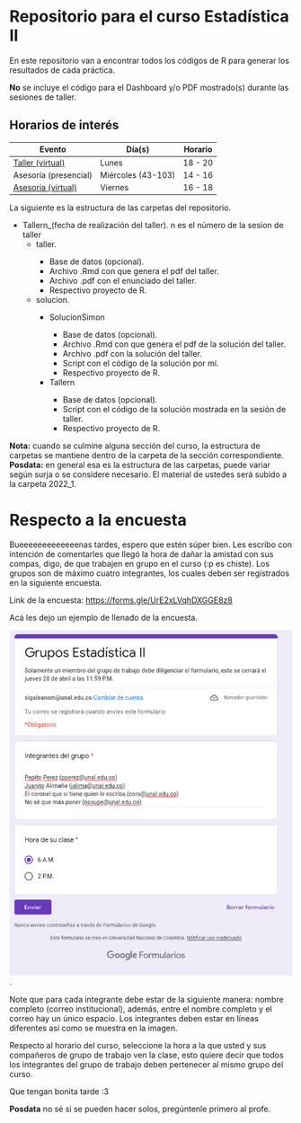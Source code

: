 <h1> Repositorio para el curso Estadística II </h1>

En este repositorio van a encontrar todos los códigos de R para generar los resultados de cada práctica.

<b>No</b> se incluye el código para el Dashboard y/o PDF mostrado(s) durante las sesiones de taller.

<h2> Horarios de interés </h2>

<table>
    <thead>
        <tr>
        <th> Evento </th>
        <th> Día(s) </th>
        <th> Horario </th>
        </tr>
    </thead>
    <tbody>
    <tr>
        <td> <a href="https://meet.google.com/gni-zekc-zms" target="_blank">Taller (virtual) </a> </td>
        <td> Lunes </td>
        <td> 18 - 20 </td>
    </tr>
    <tr>
        <td> Asesoría (presencial) </td>
        <td> Miércoles (43-103) </td>
        <td> 14 - 16 </td>
    </tr>
    <tr>
        <td> <a href="https://meet.google.com/uxg-osxn-vwq" target="_blank">Asesoría (virtual)</a> </td>
        <td> Viernes </td>
        <td> 16 - 18 </td>
    </tr>
    </tbody>
</table>

La siguiente es la estructura de las carpetas del repositorio.

<ul>
    <li> Tallern_(fecha de realización del taller). n es el número de la sesion de taller
    <ul> 
        <li> taller. </li>
        <ul> 
            <li>Base de datos (opcional). </li>
            <li> Archivo .Rmd con que genera el pdf del taller.</li>
            <li> Archivo .pdf con el enunciado del taller.</li>
            <li> Respectivo proyecto de R.</li>
        </ul>
        <li> solucion. </li>
        <ul> 
            <li>SolucionSimon</li>
                <ul> 
                    <li> Base de datos (opcional). </li>
                    <li> Archivo .Rmd con que genera el pdf de la solución del taller.</li>
                    <li> Archivo .pdf con la solución del taller.</li>
                    <li> Script con el código de la solución por mí.</li>
                    <li> Respectivo proyecto de R.</li>
                </ul>
            <li>Tallern</li>
                <ul> 
                    <li> Base de datos (opcional). </li>
                    <li> Script con el código de la solución mostrada en la sesión de taller.</li>
                    <li> Respectivo proyecto de R.</li>
                </ul>
        </ul>
    </ul>
</ul>

<b>Nota:</b> cuando se culmine alguna sección del curso, la estructura de carpetas se mantiene dentro de la carpeta de la sección correspondiente.
<br>
<b>Posdata:</b> en general esa es la estructura de las carpetas, puede variar según surja o se considere necesario. El material de ustedes será subido a la carpeta 2022_1.
<br>
<h1>Respecto a la encuesta</h1>

Bueeeeeeeeeeeeenas tardes, espero que estén súper bien. Les escribo con intención de comentarles que llegó la hora de dañar la amistad con sus compas, digo, de que trabajen en grupo en el curso (:p es chiste). Los grupos son de máximo cuatro integrantes, los cuales deben ser registrados en la siguiente encuesta.

Link de la encuesta: https://forms.gle/UrE2xLVqhDXGGE8z8

Acá les dejo un ejemplo de llenado de la encuesta.

![](./others/temp.png).

Note que para cada integrante debe estar de la siguiente manera: nombre completo (correo institucional), además, entre el nombre completo y el correo hay un único espacio. Los integrantes deben estar en líneas diferentes así como se muestra en la imagen.

Respecto al horario del curso, seleccione la hora a la que usted y sus compañeros de grupo de trabajo ven la clase, esto quiere decir que todos los integrantes del grupo de trabajo deben pertenecer al mismo grupo del curso.

Que tengan bonita tarde :3

**Posdata** no sé si se pueden hacer solos, pregúntenle primero al profe. 
